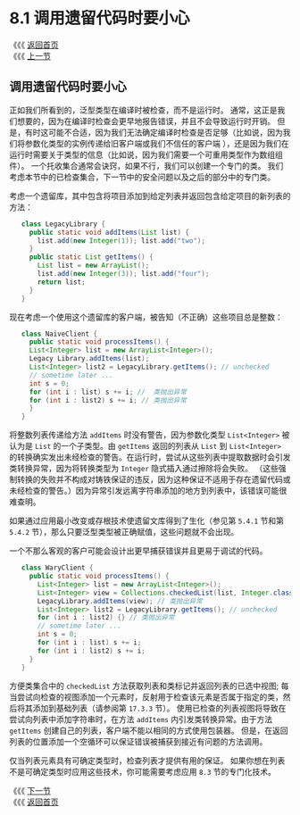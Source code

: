 # 8.1 调用遗留代码时要小心

《《《 [返回首页](../../)  
《《《 [上一节](./)

## 调用遗留代码时要小心

正如我们所看到的，泛型类型在编译时被检查，而不是运行时。 通常，这正是我们想要的，因为在编译时检查会更早地报告错误，并且不会导致运行时开销。 但是，有时这可能不合适，因为我们无法确定编译时检查是否足够（比如说，因为我们将参数化类型的实例传递给旧客户端或我们不信任的客户端 ），还是因为我们在运行时需要关于类型的信息（比如说，因为我们需要一个可重用类型作为数组组件）。 一个托收集合通常会诀窍，如果不行，我们可以创建一个专门的类。 我们考虑本节中的已检查集合，下一节中的安全问题以及之后的部分中的专门类。

考虑一个遗留库，其中包含将项目添加到给定列表并返回包含给定项目的新列表的方法：

```java
   class LegacyLibrary {
     public static void addItems(List list) {
       list.add(new Integer(1)); list.add("two");
     }
     public static List getItems() {
       List list = new ArrayList();
       list.add(new Integer(3)); list.add("four");
       return list;
     }
   }
```

现在考虑一个使用这个遗留库的客户端，被告知（不正确）这些项目总是整数：

```java
   class NaiveClient {
     public static void processItems() {
     List<Integer> list = new ArrayList<Integer>();
     Legacy Library.addItems(list);
     List<Integer> list2 = LegacyLibrary.getItems(); // unchecked
     // sometime later ...
     int s = 0;
     for (int i : list) s += i; //  类抛出异常
     for (int i : list2) s += i; // 类抛出异常 
     }
   }
```

将整数列表传递给方法 `addItems` 时没有警告，因为参数化类型 `List<Integer>` 被认为是 `List` 的一个子类型。由 `getItems` 返回的列表从 `List` 到 `List<Integer>` 的转换确实发出未经检查的警告。在运行时，尝试从这些列表中提取数据时会引发类转换异常，因为将转换类型为 `Integer` 隐式插入通过擦除将会失败。 （这些强制转换的失败并不构成对铸铁保证的违反，因为这种保证不适用于存在遗留代码或未经检查的警告。）因为异常引发远离字符串添加的地方到列表中，该错误可能很难查明。

如果通过应用最小改变或存根技术使遗留文库得到了生化（参见第 `5.4.1` 节和第 `5.4.2` 节），那么只要泛型类型被正确赋值，这些问题就不会出现。

一个不那么客观的客户可能会设计出更早捕获错误并且更易于调试的代码。

```java
   class WaryClient {
     public static void processItems() {
       List<Integer> list = new ArrayList<Integer>();
       List<Integer> view = Collections.checkedList(list, Integer.class);
       LegacyLibrary.addItems(view); // 类抛出异常 
       List<Integer> list2 = LegacyLibrary.getItems(); // unchecked
       for (int i : list2) {} // 类抛出异常 
       // sometime later ...
       int s = 0;
       for (int i : list) s += i;
       for (int i : list2) s += i;
     }
   }
```

方便类集合中的 `checkedList` 方法获取列表和类标记并返回列表的已选中视图; 每当尝试向检查的视图添加一个元素时，反射用于检查该元素是否属于指定的类，然后将其添加到基础列表（请参阅第 `17.3.3` 节）。 使用已检查的列表视图将导致在尝试向列表中添加字符串时，在方法 `addItems` 内引发类转换异常。由于方法 `getItems` 创建自己的列表，客户端不能以相同的方式使用包装器。 但是，在返回列表的位置添加一个空循环可以保证错误被捕获到接近有问题的方法调用。

仅当列表元素具有可确定类型时，检查列表才提供有用的保证。 如果你想在列表不是可确定类型时应用这些技术，你可能需要考虑应用 `8.3` 节的专门化技术。

《《《 [下一节](8.2-shi-yong-xuan-zhong-de-ji-he-lai-qiang-hua-an-quan-xing.md)  
《《《 [返回首页](../../)

